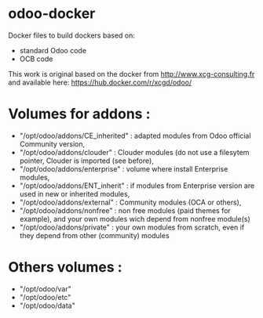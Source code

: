 # odoo-docker
Docker files to build dockers based on:
* standard Odoo code
* OCB code

This work is original based on the docker from http://www.xcg-consulting.fr and available here: https://hub.docker.com/r/xcgd/odoo/

# Volumes for addons :
* "/opt/odoo/addons/CE_inherited" : adapted modules from Odoo official Community version,
* "/opt/odoo/addons/clouder" : Clouder modules (do not use a filesytem pointer, Clouder is imported (see before),
* "/opt/odoo/addons/enterprise" : volume where install Enterprise modules,
* "/opt/odoo/addons/ENT_inherit" : if modules from Enterprise version are used in new or inherited modules,
* "/opt/odoo/addons/external" : Community modules (OCA or others),
* "/opt/odoo/addons/nonfree" : non free modules (paid themes for example), and your own modules wich depend from nonfree module(s)
* "/opt/odoo/addons/private" : your own modules from scratch, even if they depend from other (community) modules

# Others volumes :
* "/opt/odoo/var"
* "/opt/odoo/etc"
* "/opt/odoo/data"

